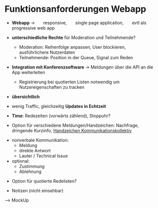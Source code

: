 # Funktionsanforderungen Webapp

- **Webapp** -> 
      responsive, 
      single page application, 
      evtl als progressive web app

- **unterschiedliche Rechte** für Moderation und Teilnehmende?  
  - Moderation: Reihenfolge anpassen, User blockieren, ausführlichere Nutzerdaten
  - Teilnehmende: Position in der Queue, Signal zum Reden
  
- **Integration mit Konferenzsoftware** -> Meldungen über die API an die App weiterleiten
  - Registrierung bei quotierten Listen notwendig um Nutzereigenschaften zu tracken

- **übersichtlich**

- wenig Traffic, gleichzeitig **Updates in Echtzeit**

- **Time**: Redezeiten (vorwärts zählend), Stoppuhr?

- Option für verschiedene Meldungen/Handzeichen: Nachfrage, dringende Kurzinfo, [Handzeichen Kommunikationskollektiv](https://www.kommunikationskollektiv.org/wp-content/uploads/2013/04/diskussionshandzeichen-3-seitig-a4.pdf)

* nonverbale Kommunikation:
  * Meldung
  * direkte Antwort
  * Lauter / Technical Issue
* optional:
  * Zustimmung
  * Ablehnung

- Option für quotierte Redelisten?

- Notizen (nicht einsehbar)

--> MockUp 